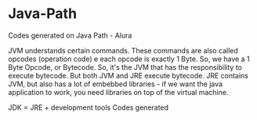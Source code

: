 # Java-Path
Codes generated on Java Path - Alura


JVM  understands certain commands. These commands are also called opcodes (operation code) e each opcode is exactly 1 Byte. So, we have a 1 Byte Opcode, or Bytecode. 
So, it's the JVM that has the responsibility to execute bytecode.
But both JVM and JRE execute bytecode.
JRE contains JVM, but also has a lot of embebbed libraries - if we want the java application to work, you need libraries on top of the virtual machine. 

JDK = JRE + development tools
Codes generated 
